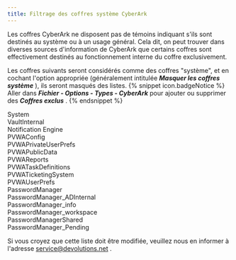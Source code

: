 ```yaml
---
title: Filtrage des coffres système CyberArk
---
```

Les coffres CyberArk ne disposent pas de témoins indiquant s'ils sont destinés au système ou à un usage général. Cela dit, on peut trouver dans diverses sources d'information de CyberArk que certains coffres sont effectivement destinés au fonctionnement interne du coffre exclusivement.  

Les coffres suivants seront considérés comme des coffres "système", et en cochant l'option appropriée (généralement intitulée ***Masquer les coffres système*** ), ils seront masqués des listes. 
{% snippet icon.badgeNotice %} 
Aller dans ***Fichier - Options - Types - CyberArk*** pour ajouter ou supprimer des ***Coffres exclus*** . 
{% endsnippet %}
 
System  
VaultInternal  
Notification Engine  
PVWAConfig  
PVWAPrivateUserPrefs  
PVWAPublicData  
PVWAReports  
PVWATaskDefinitions  
PVWATicketingSystem  
PVWAUserPrefs  
PasswordManager  
PasswordManager_ADInternal  
PasswordManager_info  
PasswordManager_workspace  
PasswordManagerShared  
PasswordManager_Pending  

Si vous croyez que cette liste doit être modifiée, veuillez nous en informer à l'adresse [service@devolutions.net](mailto:service@devolutions.net) . 

